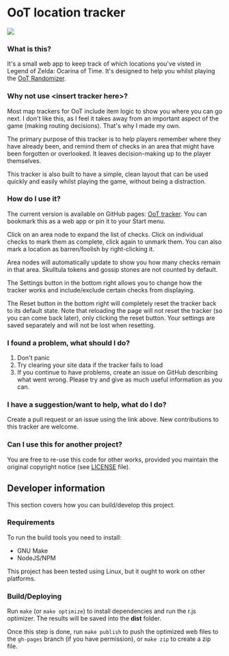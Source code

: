 # OoT location tracker

![](https://repository-images.githubusercontent.com/178893729/3ee7c659-248a-4531-bd14-03ff600ed3b6)

### What is this?

It's a small web app to keep track of which locations you've visted in Legend of Zelda: Ocarina of Time. It's designed to help you whilst playing the [OoT Randomizer](https://ootrandomizer.com/).

### Why not use \<insert tracker here>?

Most map trackers for OoT include item logic to show you where you can go next. I don't like this, as I feel it takes away from an important aspect of the game (making routing decisions). That's why I made my own.

The primary purpose of this tracker is to help players remember where they have already been, and remind them of checks in an area that might have been forgotten or overlooked. It leaves decision-making up to the player themselves.

This tracker is also built to have a simple, clean layout that can be used quickly and easily whilst playing the game, without being a distraction.

### How do I use it?

The current version is available on GitHub pages: [OoT tracker](https://deains.github.io/oot-tracker). You can bookmark this as a web app or pin it to your Start menu.

Click on an area node to expand the list of checks. Click on individual checks to mark them as complete, click again to unmark them. You can also mark a location as barren/foolish by right-clicking it.

Area nodes will automatically update to show you how many checks remain in that area. Skulltula tokens and gossip stones are not counted by default.

The Settings button in the bottom right allows you to change how the tracker works and include/exclude certain checks from displaying.

The Reset button in the bottom right will completely reset the tracker back to its default state. Note that reloading the page will not reset the tracker (so you can come back later), only clicking the reset button. Your settings are saved separately and will not be lost when resetting.

### I found a problem, what should I do?

1. Don't panic
1. Try clearing your site data if the tracker fails to load
1. If you continue to have problems, create an issue on GitHub describing what went wrong. Please try and give as much useful information as you can.

### I have a suggestion/want to help, what do I do?

Create a pull request or an issue using the link above. New contributions to this tracker are welcome.

### Can I use this for another project?

You are free to re-use this code for other works, provided you maintain the original copyright notice (see [LICENSE](LICENSE) file).

## Developer information

This section covers how you can build/develop this project.

### Requirements

To run the build tools you need to install:

* GNU Make
* NodeJS/NPM

This project has been tested using Linux, but it ought to work on other platforms.

### Build/Deploying

Run `make` (or `make optimize`) to install dependencies and run the r.js optimizer. The results will be saved into the **dist** folder.

Once this step is done, run `make publish` to push the optimized web files to the `gh-pages` branch (if you have permission), or `make zip` to create a zip file.
